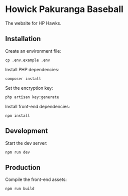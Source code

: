 # Howick Pakuranga Baseball
The website for HP Hawks.

## Installation
Create an environment file:
```
cp .env.example .env
```

Install PHP dependencies:
```
composer install
```

Set the encryption key:
```
php artisan key:generate
```

Install front-end dependencies:
```
npm install
```

## Development
Start the dev server:
```
npm run dev
```

## Production
Compile the front-end assets:
```
npm run build
```
